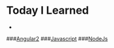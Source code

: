 # Today I Learned
-
###[Angular2](https://github.com/yunha0221/TIL/tree/master/Angular2)
###[Javascript](https://github.com/yunha0221/TIL/tree/master/Javascript)
###[NodeJs](https://github.com/yunha0221/TIL/tree/master/NodeJS)
